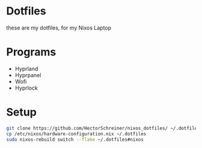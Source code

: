 # Dotfiles
these are my dotfiles, for my Nixos Laptop

# Programs
- Hyprland
- Hyprpanel
- Wofi
- Hyprlock

# Setup
```bash
git clone https://github.com/HectorSchreiner/nixos_dotfiles/ ~/.dotfiles
cp /etc/nixos/hardware-configuration.nix ~/.dotfiles
sudo nixos-rebuild switch --flake ~/.dotfiles#nixos
```
